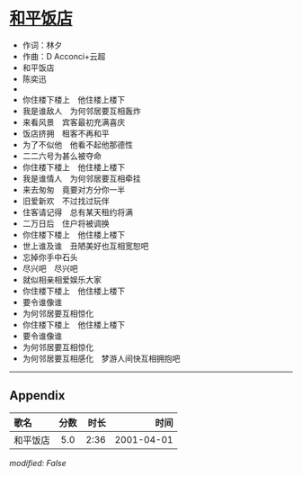 # [和平饭店](https://music.163.com/song?id=26075108)

* 作词：林夕
* 作曲：D Acconci+云超
* 和平饭店
* 陈奕迅
* 
* 你住楼下楼上　他住楼上楼下
* 我是谁敌人　为何邻居要互相轰炸
* 来看风景　宾客最初充满喜庆
* 饭店挤拥　租客不再和平
* 为了不似他　他看不起他那德性
* 二二六号为甚么被夺命
* 你住楼下楼上　他住楼上楼下
* 我是谁情人　为何邻居要互相牵挂
* 来去匆匆　竟要对方分你一半
* 旧爱新欢　不过找过玩伴
* 住客请记得　总有某天租约将满
* 二万日后　住户将被调换
* 你住楼下楼上　他住楼上楼下
* 世上谁及谁　丑陋美好也互相宽恕吧
* 忘掉你手中石头
* 尽兴吧　尽兴吧
* 就似相亲相爱娱乐大家
* 你住楼下楼上　他住楼上楼下
* 要令谁像谁
* 为何邻居要互相惊化
* 你住楼下楼上　他住楼上楼下
* 要令谁像谁
* 为何邻居要互相惊化
* 为何邻居要互相感化　梦游人间快互相拥抱吧


---

## Appendix

|歌名|分数|时长|时间|
|:---|:---:|---:|---:|
|和平饭店|5.0|2:36|2001-04-01

*modified: False*